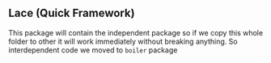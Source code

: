 ## Lace (Quick Framework)

This package will contain the independent package so if we copy this whole folder to other it will work immediately without breaking anything. So interdependent code we moved to `boiler` package